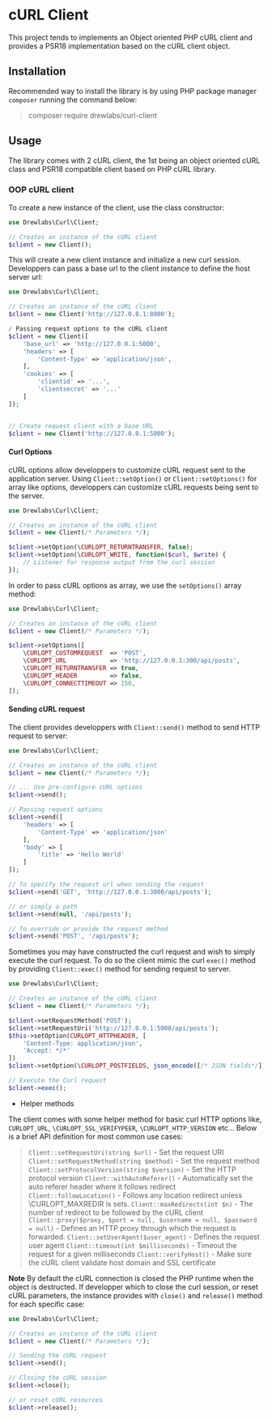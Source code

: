 # cURL Client

This project tends to implements an Object oriented PHP cURL client and provides a PSR18 implementation based on the cURL client object.

## Installation

Recommended way to install the library is by using PHP package manager `composer` running the command below:

> composer require drewlabs/curl-client

## Usage

The library comes with 2 cURL client, the 1st being an object oriented cURL class and PSR18 compatible client based on PHP cURL library.

### OOP cURL client

To create a new instance of the client, use the class constructor:

```php
use Drewlabs\Curl\Client;

// Creates an instance of the cURL client
$client = new Client();
```

This will create a new client instance and initialize a new curl session. Developpers can pass a base url to the client instance to define the host server url:

```php
use Drewlabs\Curl\Client;

// Creates an instance of the cURL client
$client = new Client('http://127.0.0.1:8000');

/ Passing request options to the cURL client
$client = new Client([
    'base_url' => 'http://127.0.0.1:5000',
    'headers' => [
        'Content-Type' => 'application/json',
    ],
    'cookies' => [
        'clientid' => '...',
        'clientsecret' => '...'
    ]
]);


// Create request client with a base URL
$client = new Client('http://127.0.0.1:5000');
```

#### Curl Options

cURL options allow developpers to customize cURL request sent to the application server. Using `Client::setOption()` or `Client::setOptions()` for array like options, developpers can customize cURL requests being sent to the server.

```php
use Drewlabs\Curl\Client;

// Creates an instance of the cURL client
$client = new Client(/* Parameters */);

$client->setOption(\CURLOPT_RETURNTRANSFER, false);
$client->setOption(\CURLOPT_WRITE, function($curl, $write) {
    // Listener for response output from the curl session
});
```

In order to pass cURL options as array, we use the `setOptions()` array method:

```php
use Drewlabs\Curl\Client;

// Creates an instance of the cURL client
$client = new Client(/* Parameters */);

$client->setOptions([
    \CURLOPT_CUSTOMREQUEST  => 'POST',
    \CURLOPT_URL            => 'http://127.0.0.1:300/api/posts',
    \CURLOPT_RETURNTRANSFER => true,
    \CURLOPT_HEADER         => false,
    \CURLOPT_CONNECTTIMEOUT => 150,
]);
```

#### Sending cURL request

The client provides developpers with `Client::send()` method to send HTTP request to server:

```php
use Drewlabs\Curl\Client;

// Creates an instance of the cURL client
$client = new Client(/* Parameters */);

// ... Use pre-configure cURL options
$client->send();

// Passing request options
$client->send([
    'headers' => [
        'Content-Type' => 'application/json'
    ],
    'body' => [
        'title' => 'Hello World'
    ]
]);

// To specify the request url when sending the request
$client->send('GET', 'http://127.0.0.1:3000/api/posts');

// or simply a path
$client->send(null, '/api/posts');

// To override or provide the request method
$client->send('POST', '/api/posts');
```

Sometimes you may have constructed the curl request and wish to simply execute the curl request. To do so the client mimic the curl `exec()` method by providing `Client::exec()` method for sending request to server.

```php
use Drewlabs\Curl\Client;

// Creates an instance of the cURL client
$client = new Client(/* Parameters */);

$client->setRequestMethod('POST');
$client->setRequestUri('http://127.0.0.1:5000/api/posts');
$this->setOption(CURLOPT_HTTPHEADER, [
    'Content-Type: application/json',
    'Accept: */*'
])
$client->setOption(\CURLOPT_POSTFIELDS, json_encode([/* JSON fields*/]));

// Execute the Curl request
$client->exec();
```

- Helper methods

The client comes with some helper method for basic curl HTTP options like, `CURLOPT_URL`, `\CURLOPT_SSL_VERIFYPEER`, `\CURLOPT_HTTP_VERSION` etc... Below is a brief API definition for most common use cases:

> `Client::setRequestUri(string $url)` - Set the request URI
> `Client::setRequestMethod(string $method)` - Set the request method
> `Client::setProtocolVersion(string $version)` - Set the HTTP protocol version
> `Client::withAutoReferer()` -  Automatically set the auto referer header where it follows redirect
> `Client::followLocation()` -  Follows any location redirect unless \CURLOPT_MAXREDIR is sets.
> `Client::maxRedirects(int $n)` -  The number of redirect to be followed by the cURL client
> `Client::proxy($proxy, $port = null, $username = null, $password = null)` -  Defines an HTTP proxy through which the request is forwarded.
> `Client::setUserAgent($user_agent)` -  Defines the request user agent
> `Client::timeout(int $milliseconds)` -  Timeout the request for a given milliseconds
> `Client::verifyHost()` - Make sure the cURL client validate host domain and SSL certificate

**Note**
By default the cURL connection is closed the PHP runtime when the object is destructed. If developper which to close the curl session, or reset cURL parameters, the instance provides with `close()` and `release()` method for each specific case:

```php
use Drewlabs\Curl\Client;

// Creates an instance of the cURL client
$client = new Client(/* Parameters */);

// Sending the cURL request
$client->send();

// Closing the cURL session
$client->close();

// or reset cURL resources
$client->release();
```
